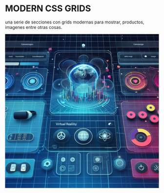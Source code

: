 # MODERN CSS GRIDS

una serie de secciones con grids modernas para mostrar,
productos, imagenes entre otras cosas.

![pagina web futuristica](/public/mdphoto.jpeg)
